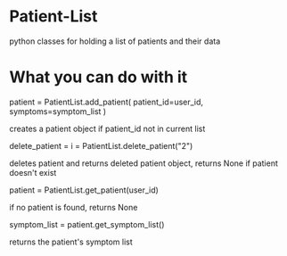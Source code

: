 # Patient-List
python classes for holding a list of patients and their data
# What you can do with it
patient = PatientList.add_patient(
    patient_id=user_id,
    symptoms=symptom_list
)
<p>creates a patient object if patient_id not in current list</p>
delete_patient = i = PatientList.delete_patient("2")
<p>deletes patient and returns deleted patient object, returns None if patient doesn't exist</p>
patient = PatientList.get_patient(user_id)
<p>if no patient is found, returns None</p>
symptom_list = patient.get_symptom_list()
<p>returns the patient's symptom list</p>

